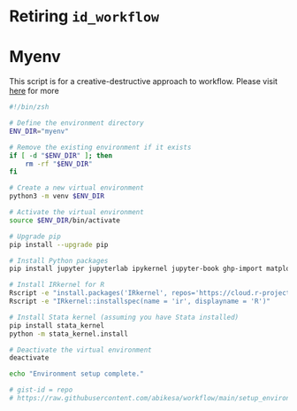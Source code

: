 # Retiring `id_workflow`

# Myenv

This script is for a creative-destructive approach to workflow. Please visit [here](https://abikesa.github.io/scripts/) for more

```bash
#!/bin/zsh

# Define the environment directory
ENV_DIR="myenv"

# Remove the existing environment if it exists
if [ -d "$ENV_DIR" ]; then
    rm -rf "$ENV_DIR"
fi

# Create a new virtual environment
python3 -m venv $ENV_DIR

# Activate the virtual environment
source $ENV_DIR/bin/activate

# Upgrade pip
pip install --upgrade pip

# Install Python packages
pip install jupyter jupyterlab ipykernel jupyter-book ghp-import matplotlib numpy wordcloud

# Install IRkernel for R
Rscript -e "install.packages('IRkernel', repos='https://cloud.r-project.org/')"
Rscript -e "IRkernel::installspec(name = 'ir', displayname = 'R')"

# Install Stata kernel (assuming you have Stata installed)
pip install stata_kernel
python -m stata_kernel.install

# Deactivate the virtual environment
deactivate

echo "Environment setup complete."

# gist-id = repo
# https://raw.githubusercontent.com/abikesa/workflow/main/setup_environemnt.sh

```

```{tableofcontents}
```
